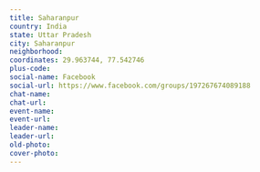 ```yaml
---
title: Saharanpur
country: India
state: Uttar Pradesh
city: Saharanpur
neighborhood: 
coordinates: 29.963744, 77.542746
plus-code:
social-name: Facebook
social-url: https://www.facebook.com/groups/197267674089188
chat-name:
chat-url:
event-name:
event-url:
leader-name:
leader-url:
old-photo: 
cover-photo:
---
```

